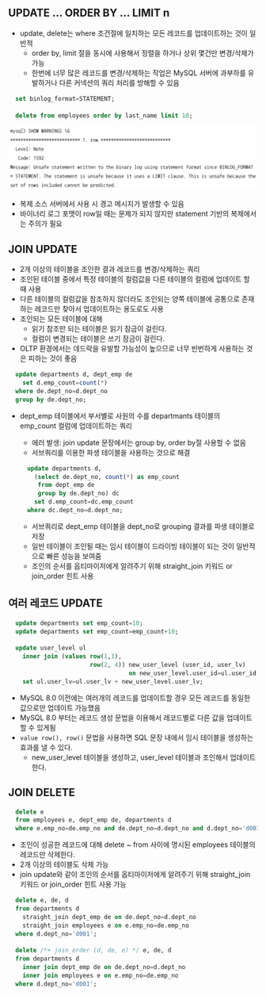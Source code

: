 ## UPDATE ... ORDER BY ... LIMIT n
- update, delete는 where 조건절에 일치하는 모든 레코드를 업데이트하는 것이 일반적
  - order by, limit 절을 동시에 사용해서 정렬을 하거나 상위 몇건만 변경/삭제가 가능
  - 한번에 너무 많은 레코드를 변경/삭제하는 작업은 MySQL 서버에 과부하를 유발하거나 다른 커넥션의 쿼리 처리를 방해할 수 있음

```sql
  set binlog_format=STATEMENT;

  delete from employees order by last_name limit 10;
```
![img](./img/delete%20limit.png)
- 복제 소스 서버에서 사용 시 경고 메시지가 발생할 수 있음
- 바이너리 로그 포맷이 row일 때는 문제가 되지 않지만 statement 기반의 복제에서는 주의가 필요

## JOIN UPDATE
- 2개 이상의 테이블을 조인한 결과 레코드를 변경/삭제하는 쿼리
- 조인된 테이블 중에서 특정 테이블의 컬럼값을 다른 테이블의 컬럼에 업데이트 할 때 사용
- 다른 테이블의 컬럼값을 참조하지 않더라도 조인되는 양쪽 테이블에 공통으로 존재하는 레코드만 찾아서 업데이트하는 용도로도 사용
- 조인되는 모든 테이블에 대해
  - 읽기 참조만 되는 테이블은 읽기 잠금이 걸린다.
  - 컬럼이 변경되는 테이블은 쓰기 잠금이 걸린다.
- OLTP 환경에서는 데드락을 유발할 가능성이 높으므로 너무 빈번하게 사용하는 것은 피하는 것이 좋음

```sql
  update departments d, dept_emp de
    set d.emp_count=count(*)
  where de.dept_no=d.dept_no
  group by de.dept_no;
```
- dept_emp 테이블에서 부서별로 사원의 수를 departmants 테이블의 emp_count 컬럼에 업데이트하는 쿼리
  - 에러 발생: join update 문장에서는 group by, order by절 사용할 수 없음
  - 서브쿼리를 이용한 파생 테이블을 사용하는 것으로 해결
  
  ```sql
    update departments d,
      (select de.dept_no, count(*) as emp_count
       from dept_emp de
       group by de.dept_no) dc
      set d.emp_count=dc.emp_count
    where dc.dept_no=d.dept_no;
  ```
  - 서브쿼리로 dept_emp 테이블을 dept_no로 grouping 결과를 파생 테이블로 저장
  - 일반 테이블이 조인될 때는 임시 테이블이 드라이빙 테이블이 되는 것이 일반적으로 빠른 성능을 보여줌
  - 조인의 순서를 옵티마이저에게 알려주기 위해 straight_join 키워드 or join_order 힌트 사용

## 여러 레코드 UPDATE
```sql
  update departments set emp_count=10;
  update departments set emp_count=emp_count+10;

  update user_level ul
    inner join (values row(1,1),
                       row(2, 4)) new_user_level (user_id, user_lv)
                                  on new_user_level.user_id=ul.user_id
    set ul.user_lv=ul.user_lv + new_user_level.user_lv;
```
- MySQL 8.0 이전에는 여러개의 레코드를 업데이트할 경우 모든 레코드를 동일한 값으로만 업데이트 가능했음
- MySQL 8.0 부터는 레코드 생성 문법을 이용해서 레코드별로 다른 값을 업데이트할 수 있게됨
- `value row(), row()` 문법을 사용하면 SQL 문장 내에서 임시 테이블을 생성하는 효과를 낼 수 있다.
  - new_user_level 테이블을 생성하고, user_level 테이블과 조인해서 업데이트한다.

## JOIN DELETE
```sql
  delete e
  from employees e, dept_emp de, departments d
  where e.emp_no=de.emp_no and de.dept_no=d.dept_no and d.dept_no='d001';
```
- 조인이 성공한 레코드에 대해 delete ~ from 사이에 명시된 employees 테이블의 레코드만 삭제한다.
- 2개 이상의 테이블도 삭제 가능
- join update와 같이 조인의 순서를 옵티마이저에게 알려주기 위해 straight_join 키워드 or join_order 힌트 사용 가능

```sql
  delete e, de, d
  from departments d
    straight_join dept_emp de on de.dept_no=d.dept_no
    straight_join employees e on e.emp_no=de.emp_no
  where d.dept_no='d001';

  delete /*+ join_order (d, de, e) */ e, de, d
  from departments d
    inner join dept_emp de on de.dept_no=d.dept_no
    inner join employees e on e.emp_no=de.emp_no
  where d.dept_no='d001';
```
